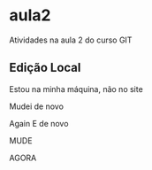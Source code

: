 # aula2
Atividades na aula 2 do curso GIT

## Edição Local

Estou na minha máquina, não no site

Mudei de novo

Again
 E de novo

MUDE

AGORA
